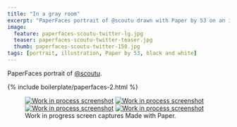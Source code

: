 ```yaml
---
title: "In a gray room"
excerpt: "PaperFaces portrait of @scoutu drawn with Paper by 53 on an iPad."
image: 
  feature: paperfaces-scoutu-twitter-lg.jpg
  teaser: paperfaces-scoutu-twitter-teaser.jpg
  thumb: paperfaces-scoutu-twitter-150.jpg
tags: [portrait, illustration, Paper by 53, black and white]
---
```


PaperFaces portrait of [@scoutu](http://twitter.com/scoutu).

{% include boilerplate/paperfaces-2.html %}

<figure class="third">
	<a href="{{ site.url }}/assets/images/paperfaces-scoutu-process-1-lg.jpg"><img src="{{ site.url }}/assets/images/paperfaces-scoutu-process-1-600.jpg" alt="Work in process screenshot"></a>
	<a href="{{ site.url }}/assets/images/paperfaces-scoutu-process-2-lg.jpg"><img src="{{ site.url }}/assets/images/paperfaces-scoutu-process-2-600.jpg" alt="Work in process screenshot"></a>
	<a href="{{ site.url }}/assets/images/paperfaces-scoutu-process-3-lg.jpg"><img src="{{ site.url }}/assets/images/paperfaces-scoutu-process-3-600.jpg" alt="Work in process screenshot"></a>
  <a href="{{ site.url }}/assets/images/paperfaces-scoutu-process-4-lg.jpg"><img src="{{ site.url }}/assets/images/paperfaces-scoutu-process-4-600.jpg" alt="Work in process screenshot"></a>
	<figcaption>Work in progress screen captures Made with Paper.</figcaption>
</figure>